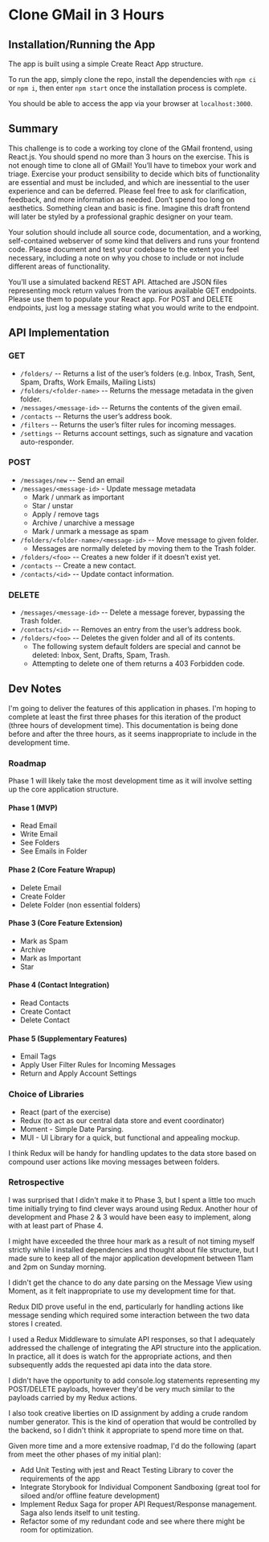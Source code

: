 # Clone GMail in 3 Hours

## Installation/Running the App

The app is built using a simple Create React App structure.

To run the app, simply clone the repo, install the dependencies with `npm ci` or `npm i`, then enter `npm start` once the installation process is complete.

You should be able to access the app via your browser at `localhost:3000`.

## Summary 

This challenge is to code a working toy clone of the GMail frontend, using React.js. 
You should spend no more than 3 hours on the exercise. 
This is not enough time to clone all of GMail! You’ll have to timebox your work and
triage. 
Exercise your product sensibility to decide which bits of functionality are essential and
must be included, and which are inessential to the user experience and can be deferred. 
Please
feel free to ask for clarification, feedback, and more information as needed.
Don’t spend too long on aesthetics. Something clean and basic is fine. Imagine this draft
frontend will later be styled by a professional graphic designer on your team.

Your solution should include all source code, documentation, and a working, self-contained
webserver of some kind that delivers and runs your frontend code. Please document and test
your codebase to the extent you feel necessary, including a note on why you chose to include or
not include different areas of functionality.

You’ll use a simulated backend REST API. Attached are JSON files representing mock return
values from the various available GET endpoints. Please use them to populate your React app.
For POST and DELETE endpoints, just log a message stating what you would write to the
endpoint.

## API Implementation

### GET 
- `/folders/` -- Returns a list of the user’s folders (e.g. Inbox, Trash, Sent, Spam, Drafts,
Work Emails, Mailing Lists)
- `/folders/<folder-name>` -- Returns the message metadata in the given folder.
- `/messages/<message-id>` -- Returns the contents of the given email.
- `/contacts` -- Returns the user’s address book.
- `/filters` -- Returns the user’s filter rules for incoming messages.
- `/settings` -- Returns account settings, such as signature and vacation auto-responder.

### POST
- `/messages/new` -- Send an email
- `/messages/<message-id>` - Update message metadata
  - Mark / unmark as important
  - Star / unstar
  - Apply / remove tags
  - Archive / unarchive a message
  - Mark / unmark a message as spam
- `/folders/<folder-name>/<message-id>` -- Move message to given folder.
  - Messages are normally deleted by moving them to the Trash folder.
- `/folders/<foo>` -- Creates a new folder if it doesn’t exist yet.
- `/contacts` -- Create a new contact.
- `/contacts/<id>` -- Update contact information.

### DELETE
- `/messages/<message-id>` -- Delete a message forever, bypassing the Trash folder.
- `/contacts/<id>` -- Removes an entry from the user’s address book.
- `/folders/<foo>` -- Deletes the given folder and all of its contents.
  - The following system default folders are special and cannot be deleted: Inbox,
  Sent, Drafts, Spam, Trash.
  - Attempting to delete one of them returns a 403 Forbidden code.

## Dev Notes

I'm going to deliver the features of this application in phases.
I'm hoping to complete at least the first three phases for this iteration of
the product (three hours of development time).
This documentation is being done before and after the three hours, as it seems inappropriate to include in the development time.

### Roadmap

Phase 1 will likely take the most development time as it will involve setting
up the core application structure.

#### Phase 1 (MVP)
- Read Email
- Write Email
- See Folders
- See Emails in Folder

#### Phase 2 (Core Feature Wrapup)
- Delete Email
- Create Folder
- Delete Folder (non essential folders)

#### Phase 3 (Core Feature Extension)
- Mark as Spam
- Archive
- Mark as Important
- Star

#### Phase 4 (Contact Integration)
- Read Contacts
- Create Contact
- Delete Contact

#### Phase 5 (Supplementary Features)
- Email Tags
- Apply User Filter Rules for Incoming Messages
- Return and Apply Account Settings

### Choice of Libraries

- React (part of the exercise)
- Redux (to act as our central data store and event coordinator)
- Moment - Simple Date Parsing.
- MUI - UI Library for a quick, but functional and appealing mockup.

I think Redux will be handy for handling updates to the data store based on
compound user actions like moving messages between folders.

### Retrospective

I was surprised that I didn't make it to Phase 3, but I spent a little too much time initially trying to find clever ways
around using Redux. Another hour of development and Phase 2 & 3 would have been easy to implement, along with at least part of Phase 4.

I might have exceeded the three hour mark as a result of not timing myself strictly while I installed dependencies and thought about file structure, 
but I made sure to keep all of the major application development between 11am and 2pm on Sunday morning.

I didn't get the chance to do any date parsing on the Message View using Moment, as it felt inappropriate to use my development time for that.

Redux DID prove useful in the end, particularly for handling actions like message sending which required some interaction
between the two data stores I created.

I used a Redux Middleware to simulate API responses, so that I adequately addressed the challenge of integrating the API structure into the
application. In practice, all it does is watch for the appropriate actions, and then subsequently adds the requested api data into the data store.

I didn't have the opportunity to add console.log statements representing my POST/DELETE payloads, however they'd be very much similar to the payloads carried by my Redux actions. 

I also took creative liberties on ID assignment by adding a crude random number generator. This is the kind of operation that would be controlled by the backend, so I didn't think it appropriate to spend more time on that.

Given more time and a more extensive roadmap, I'd do the following (apart from meet the other phases of my initial plan):
- Add Unit Testing with jest and React Testing Library to cover the requirements of the app
- Integrate Storybook for Individual Component Sandboxing (great tool for siloed and/or offline feature development)
- Implement Redux Saga for proper API Request/Response management. Saga also lends itself to unit testing.
- Refactor some of my redundant code and see where there might be room for optimization.
